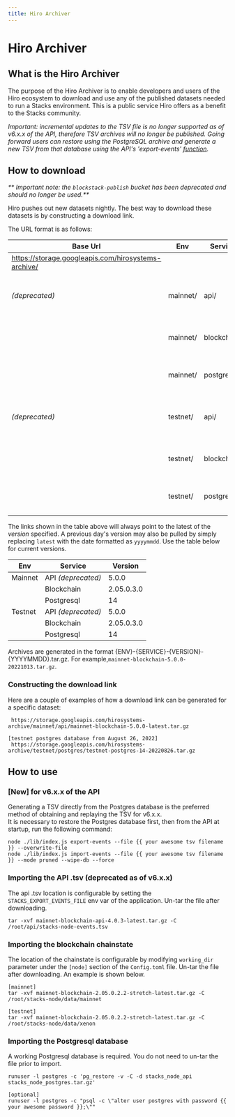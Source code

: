 ```yaml
---
title: Hiro Archiver
---
```


# Hiro Archiver

## What is the Hiro Archiver

The purpose of the Hiro Archiver is to enable developers and users of the Hiro ecosystem to download and use any of the 
published datasets needed to run a Stacks environment. This is a public service Hiro offers as a benefit to the 
Stacks community.  


_Important: incremental updates to the TSV file is no longer supported as of v6.x.x of the API, therefore TSV archives will no longer be published. 
Going forward users can restore using the PostgreSQL archive and generate a new TSV from that database using the API's 'export-events' 
[function](https://github.com/hirosystems/stacks-blockchain-api#export-and-import)._  

## How to download
_** Important note:  the `blockstack-publish` bucket has been deprecated and should no longer be used.**_

Hiro pushes out new datasets nightly. The best way to download these datasets is by constructing a download link.

The URL format is as follows:

| Base Url                                            | Env      | Service     | File                                           | 
|-----------------------------------------------------|----------|-------------|------------------------------------------------|
| https://storage.googleapis.com/hirosystems-archive/ |          |             |                                                |
| _(deprecated)_                                      | mainnet/ | api/        | mainnet-blockchain-api-{version}-latest.tar.gz |
|                                                     | mainnet/ | blockchain/ | mainnet-blockchain-{version}-latest.tar.gz     |
|                                                     | mainnet/ | postgres/   | mainnet-postres-{version}-latest.tar.gz        |
| _(deprecated)_                                      | testnet/ | api/        | testnet-blockchain-api-{version}-latest.tar.gz |
|                                                     | testnet/ | blockchain/ | testnet-blockchain-{version}-latest.tar.gz     |
|                                                     | testnet/ | postgres/   | testnet-postgres-{version}-latest.tar.gz       |

The links shown in the table above will always point to the latest of the _version_ specified. A previous day's version may also be pulled by simply 
replacing `latest` with the date formatted as `yyyymmdd`. Use the table below for current versions.

| Env     | Service            | Version    |
|---------|--------------------|------------|
| Mainnet | API _(deprecated)_ | 5.0.0      | 
|         | Blockchain         | 2.05.0.3.0 |
|         | Postgresql         | 14         |
| Testnet | API _(deprecated)_ | 5.0.0      |
|         | Blockchain         | 2.05.0.3.0 |
|         | Postgresql         | 14         |

Archives are generated in the format {ENV}-{SERVICE}-{VERSION}-{YYYYMMDD}.tar.gz. For example,`mainnet-blockchain-5.0.0-20221013.tar.gz`.

### Constructing the download link

Here are a couple of examples of how a download link can be generated for a specific dataset: 

```[mainnet api .tsv from latest]
 https://storage.googleapis.com/hirosystems-archive/mainnet/api/mainnet-blockchain-5.0.0-latest.tar.gz
 
[testnet postgres database from August 26, 2022]
 https://storage.googleapis.com/hirosystems-archive/testnet/postgres/testnet-postgres-14-20220826.tar.gz 
```

## How to use

### [New] for v6.x.x of the API
Generating a TSV directly from the Postgres database is the preferred method of obtaining and replaying the TSV for v6.x.x.  
It is necessary to restore the Postgres database first, then from the API at startup, run the following command:
```shell
node ./lib/index.js export-events --file {{ your awesome tsv filename }} --overwrite-file
node ./lib/index.js import-events --file {{ your awesome tsv filename }} --mode pruned --wipe-db --force
```

### Importing the API .tsv (deprecated as of v6.x.x)

The api .tsv location is configurable by setting the `STACKS_EXPORT_EVENTS_FILE` env var of the application. Un-tar 
the file after downloading.

```shell
tar -xvf mainnet-blockchain-api-4.0.3-latest.tar.gz -C /root/api/stacks-node-events.tsv
```

### Importing the blockchain chainstate

The location of the chainstate is configurable by modifying `working_dir` parameter under the `[node]` section of the 
`Config.toml` file. Un-tar the file after downloading. An example is shown below.

```shell
[mainnet]
tar -xvf mainnet-blockchain-2.05.0.2.2-stretch-latest.tar.gz -C /root/stacks-node/data/mainnet

[testnet]
tar -xvf mainnet-blockchain-2.05.0.2.2-stretch-latest.tar.gz -C /root/stacks-node/data/xenon
```

### Importing the Postgresql database

A working Postgresql database is required. You do not need to un-tar the file prior to import.
```shell
runuser -l postgres -c 'pg_restore -v -C -d stacks_node_api stacks_node_postgres.tar.gz'

[optional]
runuser -l postgres -c "psql -c \"alter user postgres with password {{ your awesome password }};\""
```
